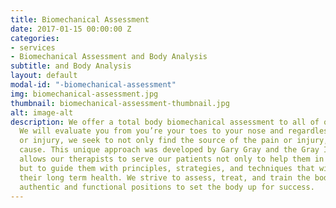 ```yaml
---
title: Biomechanical Assessment
date: 2017-01-15 00:00:00 Z
categories:
- services
- Biomechanical Assessment and Body Analysis
subtitle: and Body Analysis
layout: default
modal-id: "-biomechanical-assessment"
img: biomechanical-assessment.jpg
thumbnail: biomechanical-assessment-thumbnail.jpg
alt: image-alt
description: We offer a total body biomechanical assessment to all of our patients.
  We will evaluate you from you’re your toes to your nose and regardless of diagnosis
  or injury, we seek to not only find the source of the pain or injury, but also the
  cause. This unique approach was developed by Gary Gray and the Gray Institute and
  allows our therapists to serve our patients not only to help them in the short term,
  but to guide them with principles, strategies, and techniques that will benefit
  their long term health. We strive to assess, treat, and train the body in the most
  authentic and functional positions to set the body up for success.
---
```


